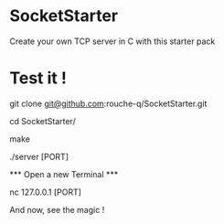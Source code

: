 # SocketStarter
Create your own TCP server in C with this starter pack

# Test it !

git clone git@github.com:rouche-q/SocketStarter.git

cd SocketStarter/

make

./server [PORT]

*** Open a new Terminal ***

nc 127.0.0.1 [PORT]

And now, see the magic !
